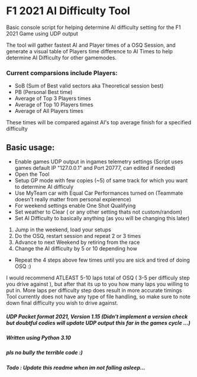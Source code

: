 # F1 2021 AI Difficulty Tool
Basic console script for helping determine AI difficulty setting for the F1 2021 Game using UDP output

The tool will gather fastest AI and Player times of a OSQ Session, and generate a visual table of Players time difference to AI Times to help determine AI Difficulty for other gamemodes.

### Current comparsions include Players:
* SoB (Sum of Best valid sectors aka Theoretical session best)
* PB (Personal Best time)
* Average of Top 3 Players times 
* Average of Top 10 Players times
* Average of All Players times

These times will be compared against AI's top average finish for a specified difficulty

## Basic usage:
* Enable games UDP output in ingames telemetry settings (Script uses games default IP "127.0.0.1" and Port 20777, can edited if needed)
* Open the Tool
* Setup GP mode with few copies (~5) of same track for which you want to determine AI difficuly
* Use MyTeam car with Equal Car Performances turned on (Teammate doesn't really matter from personal expierence)
* For weekend settings enable One Shot Qualifying
* Set weather to Clear ( or any other setting thats not custom/random)
* Set AI Difficulty to basically anything (as you will be changing this later)
1. Jump in the weekend, load your setups
2. Do the OSQ, restart session and repeat 2 or 3 times
3. Advance to next Weekend by retiring from the race
4. Change the AI difficulty by 5 or 10 depending how 
* Repeat the 4 steps above few times until you are sick and tired of doing OSQ :)

I would recommend ATLEAST 5-10 laps total of OSQ ( 3-5 per difficuly step you drive against ), but after that its up to you how many laps you willing to put in. More laps per difficulty step does result in more accurate timings
Tool currently does not have any type of file handling, so make sure to note down final difficulty you wish to drive against.

##### UDP Packet format 2021, Version 1.15 (Didn't implement a version check but doubtful codies will update UDP output this far in the games cycle ...)

##### Written using Python 3.10

##### pls no bully the terrible code :)

##### Todo : Update this readme when im not falling asleep...
